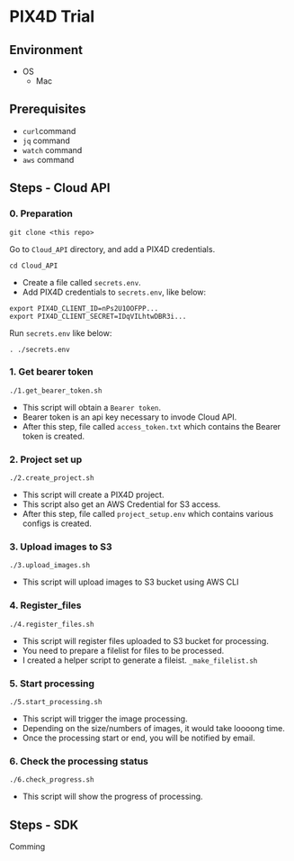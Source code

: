 # PIX4D Trial

## Environment

- OS
  - Mac

## Prerequisites

- `curl`command
- `jq` command
- `watch` command
- `aws` command

## Steps - Cloud API

### 0. Preparation

`git clone <this repo>`

Go to `Cloud_API` directory, and add a PIX4D credentials.

`cd Cloud_API`

- Create a file called `secrets.env`.
- Add PIX4D credentials to `secrets.env`, like below:
```
export PIX4D_CLIENT_ID=nPs2U1OOFPP...
export PIX4D_CLIENT_SECRET=IDqVILhtwDBR3i...
```

Run `secrets.env` like below:

`. ./secrets.env`

### 1. Get bearer token

`./1.get_bearer_token.sh`

- This script will obtain a `Bearer token`.
- Bearer token is an api key necessary to invode Cloud API.
- After this step, file called `access_token.txt` which contains the Bearer token is created. 

### 2. Project set up

`./2.create_project.sh`

- This script will create a PIX4D project.
- This script also get an AWS Credential for S3 access.
- After this step, file called `project_setup.env` which contains various configs is created.

### 3. Upload images to S3

`./3.upload_images.sh`

- This script will upload images to S3 bucket using AWS CLI

### 4. Register_files

`./4.register_files.sh`

- This script will register files uploaded to S3 bucket for processing.
- You need to prepare a filelist for files to be processed.
- I created a helper script to generate a fileist. `_make_filelist.sh`

### 5. Start processing

`./5.start_processing.sh`

- This script will trigger the image processing.
- Depending on the size/numbers of images, it would take loooong time.
- Once the processing start or end, you will be notified by email.

### 6. Check the processing status

`./6.check_progress.sh`

- This script will show the progress of processing.

## Steps - SDK

Comming


